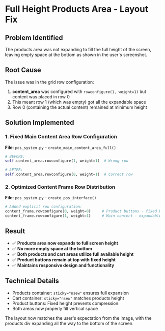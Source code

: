 # Full Height Products Area - Layout Fix

## Problem Identified
The products area was not expanding to fill the full height of the screen, leaving empty space at the bottom as shown in the user's screenshot.

## Root Cause
The issue was in the grid row configuration:
1. **content_area** was configured with `rowconfigure(1, weight=1)` but content was placed in row 0
2. This meant row 1 (which was empty) got all the expandable space
3. Row 0 (containing the actual content) remained at minimum height

## Solution Implemented

### 1. Fixed Main Content Area Row Configuration
**File**: `pos_system.py` - `create_main_content_area_full()`
```python
# BEFORE:
self.content_area.rowconfigure(1, weight=1)  # Wrong row

# AFTER:
self.content_area.rowconfigure(0, weight=1)  # Correct row
```

### 2. Optimized Content Frame Row Distribution  
**File**: `pos_system.py` - `create_pos_interface()`
```python
# Added explicit row configuration:
content_frame.rowconfigure(0, weight=0)     # Product buttons - fixed height
content_frame.rowconfigure(1, weight=1)     # Main content - expandable height
```

## Result
- ✅ **Products area now expands to full screen height**
- ✅ **No more empty space at the bottom**
- ✅ **Both products and cart areas utilize full available height**
- ✅ **Product buttons remain at top with fixed height**
- ✅ **Maintains responsive design and functionality**

## Technical Details
- Products container: `sticky="nsew"` ensures full expansion
- Cart container: `sticky="nsew"` matches products height
- Product buttons: Fixed height prevents compression
- Both areas now properly fill vertical space

The layout now matches the user's expectation from the image, with the products div expanding all the way to the bottom of the screen.

